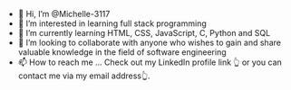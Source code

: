 - 👋 Hi, I’m @Michelle-3117
- 👀 I’m interested in learning full stack programming
- 🌱 I’m currently learning HTML, CSS, JavaScript, C, Python and SQL
- 💞️ I’m looking to collaborate with anyone who wishes to gain and share valuable knowledge in the field of software engineering
- 📫 How to reach me ... Check out my LinkedIn profile link 👆 or you can contact me via my email address👆.

<!---
Michelle-3117/Michelle-3117 is a ✨ special ✨ repository because its `README.md` (this file) appears on your GitHub profile.
You can click the Preview link to take a look at your changes.
--->
